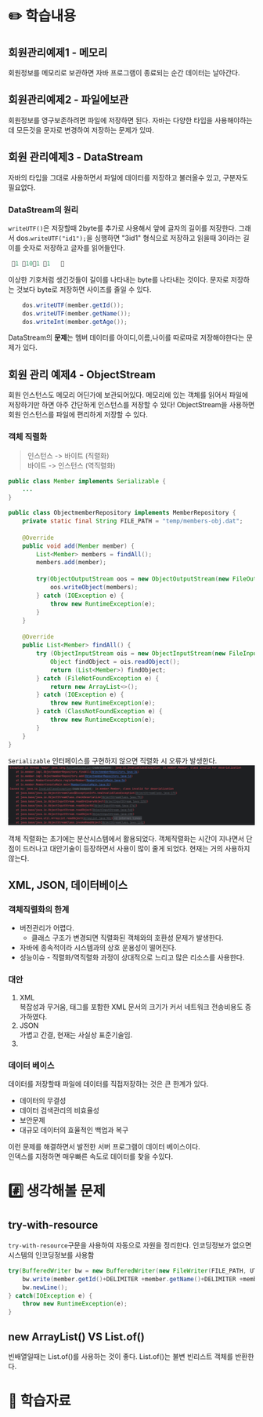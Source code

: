 # ✏️ 학습내용
## 회원관리예제1 - 메모리
회원정보를 메모리로 보관하면 자바 프로그램이 종료되는 순간 데이터는 날아간다.

## 회원관리예제2 - 파일에보관
회원정보를 영구보존하려면 파일에 저장하면 된다. 자바는 다양한 타입을 사용해야하는데 모든것을 문자로 변경하여 저장하는 문제가 있따. 

## 회원 관리예제3 - DataStream
자바의 타입을 그대로 사용하면서 파일에 데이터를 저장하고 불러올수 있고, 구분자도 필요없다.

### DataStream의 원리
`writeUTF()`은 저장할때 2byte를 추가로 사용해서 앞에 글자의 길이를 저장한다. 그래서 dos.`writeUTF("id1");`을 싱행하면 "3id1" 형식으로 저장하고 읽을때 3이라는 길이를 숫자로 저장하고 글자를 읽어들인다.

```java
 1 101 1   
```
이상한 기호처럼 생긴것들이 길이를 나타내는 byte를 나타내는 것이다. 문자로 저장하는 것보다 byte로 저장하면 사이즈를 줄일 수 있다.

```java
    dos.writeUTF(member.getId());
    dos.writeUTF(member.getName());
    dos.writeInt(member.getAge());
```
DataStream의 **문제**는 멤버 데이터를 아이디,이름,나이를 따로따로 저장해야한다는 문제가 있다.  

## 회원 관리 예제4 - ObjectStream
회원 인스턴스도 메모리 어딘가에 보관되어있다. 메모리에 있는 객체를 읽어서 파일에 저장하기만 하면 아주 간단하게 인스턴스를 저장할 수 있다!
ObjectStream을 사용하면 회원 인스턴스를 파일에 편리하게 저장할 수 있다.

### 객체 직렬화
>인스턴스 -> 바이트 (직렬화)  
>바이트 -> 인스턴스 (역직렬화)

```java
public class Member implements Serializable {
    ...
}
```
```java
public class ObjectmemberRepository implements MemberRepository {
    private static final String FILE_PATH = "temp/members-obj.dat";
    
    @Override
    public void add(Member member) {
        List<Member> members = findAll();
        members.add(member);
    
        try(ObjectOutputStream oos = new ObjectOutputStream(new FileOutputStream(FILE_PATH))) {
            oos.writeObject(members);
        } catch (IOException e) {
            throw new RuntimeException(e);
        }
    }
    
    @Override
    public List<Member> findAll() {
        try (ObjectInputStream ois = new ObjectInputStream(new FileInputStream(FILE_PATH))) {
            Object findObject = ois.readObject();
            return (List<Member>) findObject;
        } catch (FileNotFoundException e) {
            return new ArrayList<>();
        } catch (IOException e) {
            throw new RuntimeException(e);
        } catch (ClassNotFoundException e) {
            throw new RuntimeException(e);
        }
    }
}
```
`Serializable` 인터페이스를 구현하지 않으면 직렬화 시 오류가 발생한다.
![img.png](img.png)

객체 직렬화는 초기에는 분산시스템에서 활용되었다. 객체직렬화는 시간이 지나면서 단점이 드러나고 대안기술이 등장하면서 사용이 많이 줄게 되었다. 현재는 거의 사용하지 않는다.

## XML, JSON, 데이터베이스
### 객체직렬화의 한계
- 버전관리가 어렵다.
  - 클래스 구조가 변경되면 직렬화된 객체와의 호환성 문제가 발생한다. 
- 자바에 종속적이라 시스템과의 상호 운용성이 떨어진다. 
- 성능이슈 - 직렬화/역직렬화 과정이 상대적으로 느리고 많은 리소스를 사용한다.

### 대안
1. XML  
복잡성과 무거움, 태그를 포함한 XML 문서의 크기가 커서 네트워크 전송비용도 증가하였다. 
2. JSON  
가볍고 간결, 현재는 사실상 표준기술임.
3. 
### 데이터 베이스
데이터를 저장할때 파일에 데이터를 직접저장하는 것은 큰 한계가 있다.
- 데이터의 무결성
- 데이터 검색관리의 비효율성
- 보안문제
- 대규모 데이터의 효율적인 백업과 복구 

이런 문제를 해결하면서 발전한 서버 프로그램이 데이터 베이스이다.   
인덱스를 지정하면 매우빠른 속도로 데이터를 찾을 수있다.

# #️⃣ 생각해볼 문제
## try-with-resource
`try-with-resource`구문을 사용하여 자동으로 자원을 정리한다. 인코딩정보가 없으면 시스템의 인코딩정보를 사용함

```java
try(BufferedWriter bw = new BufferedWriter(new FileWriter(FILE_PATH, UTF_8, true))) {
    bw.write(member.getId()+DELIMITER +member.getName()+DELIMITER +member.getAge());
    bw.newLine();
} catch(IOException e) {
    throw new RuntimeException(e);
}
```

## new ArrayList() VS List.of()
빈배열일때는 List.of()를 사용하는 것이 좋다. List.of()는 불변 빈리스트 객체를 반환한다.
# 💫 학습자료